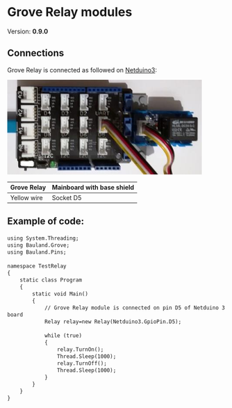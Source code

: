 # Grove Relay modules
Version: __0.9.0__

## Connections ##
Grove Relay is connected as followed on [Netduino3](http://developer.wildernesslabs.co/Netduino/About/):

![Schematic](Relay-Netduino3-with-base-shield.jpg)

Grove Relay | Mainboard with base shield
---------------- | ----------
Yellow wire | Socket D5

## Example of code:
```CSharp
using System.Threading;
using Bauland.Grove;
using Bauland.Pins;

namespace TestRelay
{
    static class Program
    {
        static void Main()
        {
            // Grove Relay module is connected on pin D5 of Netduino 3 board
            Relay relay=new Relay(Netduino3.GpioPin.D5);

            while (true)
            {
                relay.TurnOn();
                Thread.Sleep(1000);
                relay.TurnOff();
                Thread.Sleep(1000);
            }
        }
    }
}
```
